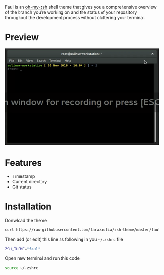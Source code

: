 Faul is an [oh-my-zsh](https://github.com/robbyrussell/oh-my-zsh) shell theme that gives you a comprehensive overview of the branch you're working on and the status of your repository throughout the development process without cluttering your terminal.

# Preview
<p align="center">
<img src="https://raw.githubusercontent.com/farazaulia/zsh-theme/master/preview.gif" alt="demo" />
</p>

# Features
* Timestamp
* Current directory
* Git status

# Installation
Donwload the theme
```bash
curl https://raw.githubusercontent.com/farazaulia/zsh-theme/master/faul.zsh-theme > ~/.oh-my-zsh/themes/faul.zsh-theme
```

Then add (or edit) this line as following in you `~/.zshrc` file
```bash
ZSH_THEME="faul"
```

Open new terminal and run this code
```bash
source ~/.zshrc
```
